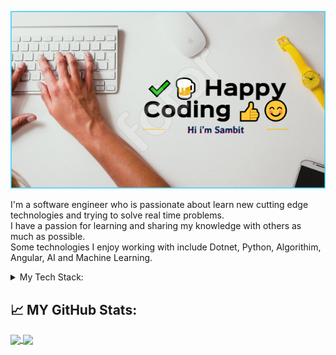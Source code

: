 <!--<img src="https://raw.githubusercontent.com/SSRout/SSRout/master/ssrout_bnr.png" alt="banner that says Sambit Rout - Software Engineer, Coder, Love To Solve Puzzles">-->
 [![Header](https://raw.githubusercontent.com/SSRout/SSRout/master/SSRout_Profile_Banner.png "Header")](https://github.com/SSRout)
 
I'm a software engineer who is passionate about learn new cutting edge technologies and trying to solve real time problems.<br>
I have a passion for learning and sharing my knowledge with others as much as possible.<br>
Some technologies I enjoy working with include Dotnet, Python, Algorithim, Angular, AI and Machine Learning.

<details>
<summary> My Tech Stack: </summary>
    ⚡  Dotnet
    <br>
    ⚡  Cloud
  <br>
    ⚡  Python
  <br>
    ⚡  AI/ML
  <br>
    ⚡  Js
  
</details>

## &#x1f4c8; MY GitHub Stats:

<a href="https://github.com/SSRout/SSRout">
	<img align="center" src = "https://github-readme-stats.vercel.app/api?username=ssrout&show_icons=true&&count_private=true&theme=merko&line_height=27">
</a>
<a href="https://github.com/SSRout/SSRout">
        <img align="center" src = "https://github-readme-stats.vercel.app/api/top-langs/?username=ssrout&layout=compact&hide=css,html,jupyter%20notebook&theme=merko">
</a>


<!--

<table>
	<thead>
		<tr>
			<th><img src = "https://github-readme-stats.vercel.app/api?username=ssrout&show_icons=true&&count_private=true&theme=merko&line_height=27"></th>
			<th><img src = "https://github-readme-stats.vercel.app/api/top-langs/?username=ssrout&layout=compact&hide=css,html,jupyter%20notebook&theme=merko"></th>
		</tr>
	</thead>
</table>

<p align = "center">
  <img src = "https://github-readme-stats.vercel.app/api?username=ssrout&show_icons=true&&count_private=true&theme=merko&line_height=27">
  <img src = "https://github-readme-stats.vercel.app/api/top-langs/?username=ssrout&layout=compact&hide=css,html,jupyter%20notebook&theme=merko">
</p>

**SSRout/SSRout** is a ✨ _special_ ✨ repository because its `README.md` (this file) appears on your GitHub profile.

### Hi 👋


## Find me around the web 🌎:
- Connect with me on <a href="https://in.linkedin.com/in/smruti-sambit-rout-8b7bba80/"> LinkedIn</a> 💼
- Tinkering with interactions on <a href="https://www.hackerrank.com/profile/STRout/"> Hackerrank</a> or <a href="https://www.hackerearth.com/@smrutisambit/"> Hackerearth</a> ✍🏾 🏓


Here are some ideas to get you started:

- 🔭 I’m currently working on ...
- 🌱 I’m currently learning ...
- 👯 I’m looking to collaborate on ...
- 🤔 I’m looking for help with ...
- 💬 Ask me about ...
- 📫 How to reach me: ...
- 😄 Pronouns: ...
- ⚡ Fun fact: ...
- 🤝 Open for collaborations...
-->
